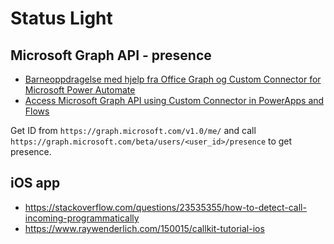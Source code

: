 # Status Light

## Microsoft Graph API - presence

- [Barneoppdragelse med hjelp fra Office Graph og Custom Connector for Microsoft Power Automate](https://www.linkedin.com/pulse/barneoppdragelse-med-hjelp-fra-office-graph-og-custom-kj%C3%B8niksen/)
- [Access Microsoft Graph API using Custom Connector in PowerApps and Flows](https://gotoguy.blog/2017/12/17/access-microsoft-graph-api-using-custom-connector-in-powerapps-and-flows/)

Get ID from `https://graph.microsoft.com/v1.0/me/` and call `https://graph.microsoft.com/beta/users/<user_id>/presence` to get presence.

## iOS app

- <https://stackoverflow.com/questions/23535355/how-to-detect-call-incoming-programmatically>
- <https://www.raywenderlich.com/150015/callkit-tutorial-ios>
